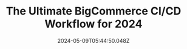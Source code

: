 ---
date: 2024-05-09T05:44:50.048Z
title: "The Ultimate BigCommerce CI/CD Workflow for 2024" 
subtitle: ""
featuredImage: "./featuredImage.png"
ogImage: ""
tags: 
externalLink: ""
published: false
---